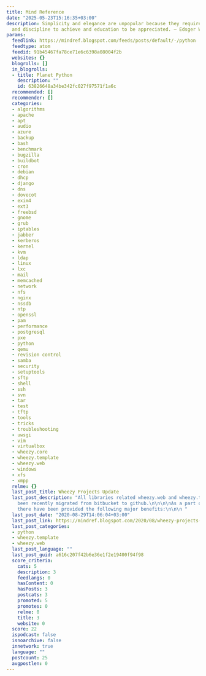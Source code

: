 ```yaml
---
title: Mind Reference
date: "2025-05-23T15:16:35+03:00"
description: Simplicity and elegance are unpopular because they require hard work
  and discipline to achieve and education to be appreciated. — Edsger W. Dijkstra
params:
  feedlink: https://mindref.blogspot.com/feeds/posts/default/-/python
  feedtype: atom
  feedid: 91b45467fa78ce71e6c6398a08004f2b
  websites: {}
  blogrolls: []
  in_blogrolls:
  - title: Planet Python
    description: ""
    id: 63826648a34be342fc027f97571f1a6c
  recommended: []
  recommender: []
  categories:
  - algorithms
  - apache
  - apt
  - audio
  - azure
  - backup
  - bash
  - benchmark
  - bugzilla
  - buildbot
  - cron
  - debian
  - dhcp
  - django
  - dns
  - dovecot
  - exim4
  - ext3
  - freebsd
  - gnome
  - grub
  - iptables
  - jabber
  - kerberos
  - kernel
  - kvm
  - ldap
  - linux
  - lxc
  - mail
  - memcached
  - network
  - nfs
  - nginx
  - nssdb
  - ntp
  - openssl
  - pam
  - performance
  - postgresql
  - pxe
  - python
  - qemu
  - revision control
  - samba
  - security
  - setuptools
  - sftp
  - shell
  - ssh
  - svn
  - tar
  - test
  - tftp
  - tools
  - tricks
  - troubleshooting
  - uwsgi
  - vim
  - virtualbox
  - wheezy.core
  - wheezy.template
  - wheezy.web
  - windows
  - xfs
  - xmpp
  relme: {}
  last_post_title: Wheezy Projects Update
  last_post_description: "All libraries related wheezy.web and wheezy.template have
    been recently migrated from bitbucket to github.\n\n\n\nAs a part of this migration
    there have been provided the following major benefits:\n\n\n "
  last_post_date: "2020-08-29T14:06:04+03:00"
  last_post_link: https://mindref.blogspot.com/2020/08/wheezy-projects-update.html
  last_post_categories:
  - python
  - wheezy.template
  - wheezy.web
  last_post_language: ""
  last_post_guid: a616c207f42b6e36e1f2e19400f94f98
  score_criteria:
    cats: 5
    description: 3
    feedlangs: 0
    hasContent: 0
    hasPosts: 3
    postcats: 3
    promoted: 5
    promotes: 0
    relme: 0
    title: 3
    website: 0
  score: 22
  ispodcast: false
  isnoarchive: false
  innetwork: true
  language: ""
  postcount: 25
  avgpostlen: 0
---
```

